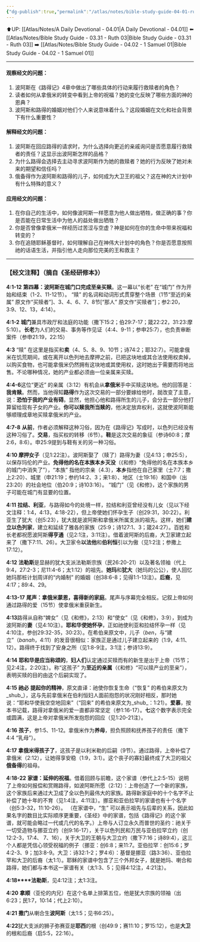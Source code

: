 ```yaml
---
{"dg-publish":true,"permalink":"/atlas/notes/bible-study-guide-04-01-ruth-04/"}
---
```


⬆️UP: [[Atlas/Notes/A Daily Devotional - 04.01\|A Daily Devotional - 04.01]]
⬅️ [[Atlas/Notes/Bible Study Guide - 03.31 - Ruth 03\|Bible Study Guide - 03.31 - Ruth 03]]
➡️ [[Atlas/Notes/Bible Study Guide - 04.02 - 1 Samuel 01\|Bible Study Guide - 04.02 - 1 Samuel 01]] 

---

#### 观察经文的问题：

1. 波阿斯在《路得记》4章中做出了哪些具体的行动来履行救赎者的角色？
2. 读者如何从拿俄米的转变中看到上帝的祝福？她的变化反映了哪些方面的神的恩典？
3. 波阿斯和路得的婚姻对他们个人来说意味着什么？这段婚姻在文化和社会背景下有什么重要性？

#### 解释经文的问题：

1. 波阿斯在回应路得的请求时，为什么选择向更近的亲戚询问是否愿意履行救赎者的责任？这显示出波阿斯怎样的品格？
2. 为什么路得会选择去主动寻求波阿斯作为她的救赎者？她的行为反映了她对未来的期望和信任吗？
3. 俄备得作为波阿斯和路得的儿子，如何成为大卫王的祖父？这在神的大计划中有什么特殊的意义？

#### 应用经文的问题：

1. 在你自己的生活中，如何像波阿斯一样愿意为他人做出牺牲，做正确的事？你是否能在日常生活中为他人的益处做出牺牲？
2. 你是否曾像拿俄米一样经历过苦涩与空虚？神是如何在你的生命中带来祝福和转变的？
3. 你在追随耶稣基督时，如何理解自己在神伟大计划中的角色？你是否愿意按照祂的话语生活，并指引他人走向那位完美的王和救主？

---
### 【经文注释】（摘自《圣经研修本》）

**4:1-12** **第四幕：波阿斯在城门口完成至亲买赎**。这一幕以“长老” 在“城门” 作为开始和结束（1-2、11-12节）。 “赎” 的名词和动词形式贯穿整个场景（1节“至近的亲属” 原文作“买赎者”]、3、4、6、7、8节[“那人” 原文作“买赎者”]；参2:20，3:9、12、13，4:14）。

**4:1-2** **城门**兼具市政厅和法庭的功能（撒下15:2；伯29:7-17；箴22:22，31:23:摩5:10）。**长老**为人们的交易、事务等作见证（4:4、9-11；参申25:7），也负责审断案件（参申21:19，22:15）

**4:3** “赎” 在这里是指买和**卖**（4、5、8、9、10节；诗74:2；耶32:7）。可能拿俄米在饥荒期间，或在离开以色列地去摩押之前，已把这块地或其合法使用权卖掉，以购买食物，也可能拿俄米仍然拥有这块地或其使用权，这时她出于需要而将地出售。不论哪种情况，她的产业都必须由一位亲属来买赎。

**4:4-6**这位“更近” 的亲属（3:12）有机会从**拿俄米**手中买赎这块地。他的回答是：**我肯赎**。然而，当他得知**路得**作为这次交易的一部分要嫁给他时，就改变了主意，说：**恐怕于我的产业有碍**。显然，他担心他和路得所生的儿子，会分去一部分他打算留给现有子女的产业。**你可以赎我所当赎的**，他决定放弃权利，这就使波阿斯能够顺理成章地买赎拿俄米的产业。

**4:7-8** **从前**，作者必须解释这种习俗，因为在《路得记》写成时，以色列已经没有这种习俗了。**交易**，指买权的转移（6节）。**鞋**是这次交易的象征（参诗60:8；摩2:6，8:6）。申25:9提到与鞋有关的另一种习俗。

**4:10 摩押女子**（见1:22注）。波阿斯娶了（赎了）路得为妻（见4:13；申25:5），以保存玛伦的产业。**免得他的名在本族本乡灭没**（《和修》“免得他的名在本族本乡的城门中消失了”），“本族” 指他的宗亲（4.3），**本乡**指他在自己家里（士7:7；撒上2:20）、城里（申21:19；参约14:2、3；来1:8）、地区（士19:16）和国中（出23:20）的社会地位（伯20:9；诗103:16）。 “城门”（见《和修》，这个家族的男子可能在城门有显要的位置。

**4:11** **拉结、利亚**，与路得如今的处境一样，拉结和利亚曾经没有儿女（见以下经文注释：1:4，4:13，4:18-22），但上帝使她们怀孕生子（创29:31，30:22）。利亚生了犹大（创5:23），犹大就是波阿斯和拿俄米所属支派的祖先。这样，她们**建立以色列家**，建立和延续了雅各的家族（25:9；诗127:1、3；箴24:27）。百姓和长老都祝愿波阿斯**得亨通**（见2:1注，3:11注）。借着波阿斯的后裔，大卫家建立起来了（撒下7:11、26）。大卫家令**以法他**和**伯利恒**引以为傲（见1:2注；参撒上17:12）。

**4:12** **法勒斯**是显赫的犹大支派法勒斯宗族（民26:20-21）以及著名领袖（代上9:4，27:2-3；尼11:4-6；太1:12）的祖先。**她玛**和**犹大**（她玛的公公），使人回忆她玛那桩计划周详的“内婚制” 的婚姻（创38:6-8；见得1:1-13注）。**后裔**，见4:17；89:4、29。

**4:13-17** **尾声：拿俄米蒙恩，喜得新的家庭**。尾声与序幕完全相反。记叙上帝如何通过路得的爱（15节）使拿俄米重获新生。

**4:13**路得从自称“婢女”（见《和修》，2:13）和“使女”（见《和修》，3:9），到成为波阿斯的**妻**（见4:10注）。**耶和华使她怀孕**，正如祂使利亚和拉结怀孕一样（见4:10注，参创29:32-35，30:23）。在希伯来原文中，儿子（_ben_，与“建立”（_banah_，4:11）的发音很相似：家族正是通过儿子建立起来的（1:9，4:11、12）。路得终于找到了安身之所（见1:8-9注，3:1注；参诗13:9）。

**4:14** **耶和华是应当称颂的**，**妇人们**认定通过买赎而有的新生是出于上帝（15节；见2:4注，2:20注）。称“这孩子” 为**至近的亲属**（《和修》“可以赎产业的至亲”），表明买赎的目的由这个后嗣实现了。

**4:15** **祂必** **提起你的精神**，原文直译：祂使你恢复生命（“恢复” 的希伯来原文为_shub_），这与先前拿俄米在伯利恒妇人面前抱怨的状况刚好相反，那时她说：“耶和华使我空空地回来”（“回来” 的希伯来原文为_shub_：1:21）。**爱慕**，按本书记载，路得对拿俄米的爱一直都非常坚定（参1:16-17）。**七**这个数字表示完全或圆满，这是上帝对拿俄米所发抱怨的回应（见1:20-21注）。

**4:16** **孩子**，参1:5、11-12。拿俄米作为**养母**，担负照顾和抚养孩子的责任（撒下4:4 “乳母”）。

**4:17** **拿俄米得孩子了**，这孩子是以利米勒的后嗣（9节）。通过路得，上帝补偿了拿俄米（2:12），让她得享安稳（1:9，3:1）。这个丧子的寡妇最终成了大卫的祖父**俄备得**的祖母。

**4:18-22** **家谱：延伸的祝福**。借着回顾与前瞻，这个家谱（参代上2:5-15）说明了上帝如何报偿和赏赐路得，如波阿斯所愿（2:12）：上帝创造了一个新的家族，这个家族后来通过大卫成了全以色列最伟大的家族。路得新家庭中的十个名字不止补偿了她十年的不育（见1:4注，4:11注）。挪亚和亚伯拉罕的家谱也有十个名字（创5:3-32，11:10-26）。 （在家谱中，“生” 可以表示祖先与后辈的关系，因此如果名字的数目比实际顺序更重要，《圣经》中的家谱，包括《路得记》的这个家谱，就可能会略过一代或几代的名字。）上帝与人订立永久而普世的圣约：祂关于一切受造物与挪亚立约（创9:16-17），关于以色列民和万民与亚伯拉罕立约（创12:2-3，17:4、 7、16），关于大卫的王朝与大卫立约（撒下7:16；诗89:4），这三个人都是凭信心领受祝福的例子（挪亚：创6:8；来11:7。亚伯拉罕：创15:6；罗4:2-3、9；加3:8-9。大卫：诗32:1-2；罗4:6）：基督是挪亚（路3:36）、亚伯拉罕和大卫的后裔（太1:1）。耶稣的家谱中包含了三个外邦女子，就是她玛、喇合和路得，她们都与本书这一家谱有关（太1:3、5；见得4:12注，4:21注）。

**4:18****法勒斯**，见4:12注；太1:3注。

**4:20** **拿顺**（亚伦的内兄）在这个名单上排第五位，他是犹大宗族的领袖（出6:23；民1:7，10:14；代上2:10）。

**4:21** **撒门**从喇合生**波阿斯**（太1:5；见书6:25）。

**4:22**犹大支派的狮子弥赛亚是**耶西**的根（创49:9；赛11:10；罗15:12），也是**大卫**的根和后裔（启5:5，22:16）。